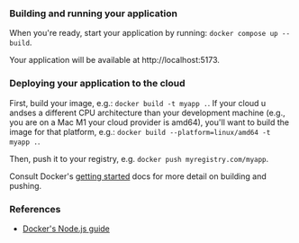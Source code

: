 ### Building and running your application

When you're ready, start your application by running:
`docker compose up --build`.

Your application will be available at http://localhost:5173.

### Deploying your application to the cloud

First, build your image, e.g.: `docker build -t myapp .`.
If your cloud u andses a different CPU architecture than your development
machine (e.g., you are on a Mac M1 your cloud provider is amd64),
you'll want to build the image for that platform, e.g.:
`docker build --platform=linux/amd64 -t myapp .`.

Then, push it to your registry, e.g. `docker push myregistry.com/myapp`.

Consult Docker's [getting started](https://docs.docker.com/go/get-started-sharing/)
docs for more detail on building and pushing.

### References

- [Docker's Node.js guide](https://docs.docker.com/language/nodejs/)

